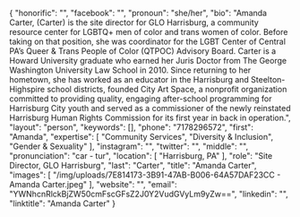 {
  "honorific": "",
  "facebook": "",
  "pronoun": "she/her",
  "bio": "Amanda Carter, (Carter) is the site director for GLO Harrisburg, a community resource center for LGBTQ+ men of color and trans women of color. Before taking on that position, she was coordinator for the LGBT Center of Central PA’s Queer & Trans People of Color (QTPOC) Advisory Board. Carter is a Howard University graduate who earned her Juris Doctor from The George Washington University Law School in 2010. Since returning to her hometown, she has worked as an educator in the Harrisburg and Steelton-Highspire school districts, founded City Art Space, a nonprofit organization committed to providing quality, engaging after-school programming for Harrisburg City youth and served as a commissioner of the newly reinstated Harrisburg Human Rights Commission for its first year in  back in operation.",
  "layout": "person",
  "keywords": [],
  "phone": "7178296572",
  "first": "Amanda",
  "expertise": [
    "Community Services",
    "Diversity & Inclusion",
    "Gender & Sexuality"
  ],
  "instagram": "",
  "twitter": "",
  "middle": "",
  "pronunciation": "car - tur",
  "location": [
    "Harrisburg, PA"
  ],
  "role": "Site Director, GLO Harrisburg",
  "last": "Carter",
  "title": "Amanda Carter",
  "images": [
    "/img/uploads/7E814173-3B91-47AB-B006-64A57DAF23CC - Amanda Carter.jpeg"
  ],
  "website": "",
  "email": "YWNhcnRlckBjZW50cmFscGFsZ2J0Y2VudGVyLm9yZw==",
  "linkedin": "",
  "linktitle": "Amanda Carter"
}